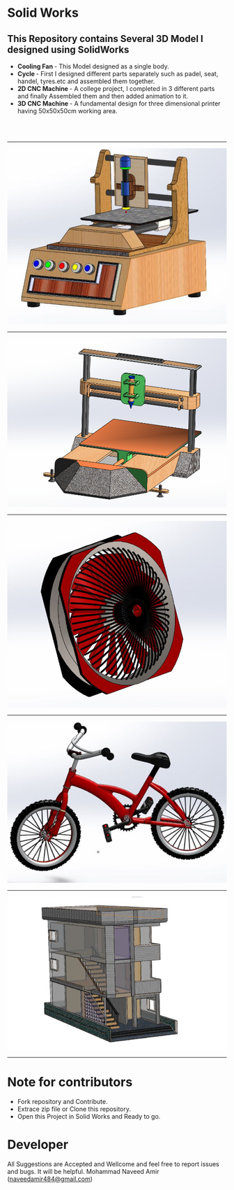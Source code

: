 # Solid Works
<h2>This Repository contains Several 3D Model I designed using SolidWorks</h2>

* <b>Cooling Fan </b> - This Model designed  as a single body. 
* <b>Cycle </b> - First I designed different parts separately such as padel, seat, handel, tyres.etc and assembled them together.
* <b>2D CNC Machine </b> - A college project, I completed in 3 different parts and finally Assembled them and then added animation to it.
* <b>3D CNC Machine </b> - A fundamental design for three dimensional printer having 50x50x50cm working area.

 <br><br>
 
 <hr></hr>
  <p align="center">
 <kbd><img src="images/cnc2.jpg" width="600" title="cnc"></kbd>
  </p>
   <hr></hr>
   
  <p align="center">
 <kbd><img src="images/3dp.png" width="600" title="cnc"></kbd>
  </p>
   <hr></hr>
   
   <p align="center">
  <kbd><img src="images/fan.jpg"  width="600" alt="accessibility text"></kbd>
  </p>
  
 <hr></hr>
<p align="center">
   <kbd><img src="images/cycle.jpg" width="600" title="cycle"></kbd>
</p>
 <hr></hr>
<p align="center">
  <kbd><img src="images/home.jpg" width="600" title="cycle"></kbd>
</p>
 <hr></hr>

# Note for contributors

* Fork repository and Contribute.
* Extrace zip file or Clone this repository.
* Open this Project in Solid Works and Ready to go.

# Developer
All Suggestions are Accepted and Wellcome and feel free to report issues and bugs. It will be helpful.
Mohammad Naveed Amir
(naveedamir484@gmail.com)


